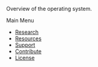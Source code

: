 Overview of the operating system.

Main Menu

* [Research]()
* [Resources]()
* [Support]()
* [Contribute]()
* [License](../LICENSE)
